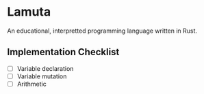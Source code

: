 # Lamuta
An educational, interpretted programming language written in Rust.

## Implementation Checklist
* [ ] Variable declaration
* [ ] Variable mutation
* [ ] Arithmetic